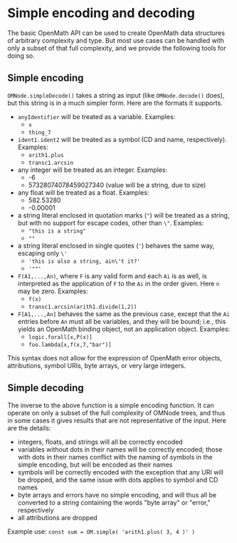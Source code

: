 
# Simple encoding and decoding

The basic OpenMath API can be used to create OpenMath data structures of
arbitrary complexity and type.  But most use cases can be handled with only
a subset of that full complexity, and we provide the following tools for
doing so.

## Simple encoding

`OMNode.simpleDecode()` takes a string as input (like `OMNode.decode()`
does), but this string is in a much simpler form.  Here are the formats it
supports.

  * `anyIdentifier` will be treated as a variable.  Examples:
     * `x`
     * `thing_7`
  * `ident1.ident2` will be treated as a symbol (CD and name, respectively).
    Examples:
     * `arith1.plus`
     * `transc1.arcsin`
  * any integer will be treated as an integer.  Examples:
     * -6
     * 57328074078459027340 (value will be a string, due to size)
  * any float will be treated as a float.  Examples:
     * 582.53280
     * -0.00001
  * a string literal enclosed in quotation marks (`"`) will be treated as a
    string, but with no support for escape codes, other than `\"`.  Examples:
     * `"this is a string"`
     * `""`
  * a string literal enclosed in single quotes (`'`) behaves the same way,
    escaping only `\'`
     * `'this is also a string, ain\'t it?'`
     * `'""'`
  * `F(A1,...,An)`, where `F` is any valid form and each `Ai` is as well,
    is interpreted as the application of `F` to the `Ai` in the order given.
    Here `n` may be zero.  Examples:
     * `f(x)`
     * `transc1.arcsin(arith1.divide(1,2))`
  * `F[A1,...,An]` behaves the same as the previous case, except that the
    `Ai` entries before `An` must all be variables, and they will be bound;
    i.e., this yields an OpenMath binding object, not an application object.
    Examples:
     * `logic.forall[x,P(x)]`
     * `foo.lambda[x,f(x,7,"bar")]`

This syntax does not allow for the expression of OpenMath error objects,
attributions, symbol URIs, byte arrays, or very large integers.

## Simple decoding

The inverse to the above function is a simple encoding function.  It can
operate on only a subset of the full complexity of OMNode trees, and thus in
some cases it gives results that are not representative of the input.  Here
are the details:

 * integers, floats, and strings will all be correctly encoded
 * variables without dots in their names will be correctly encoded; those
   with dots in their names conflict with the naming of symbols in the
   simple encoding, but will be encoded as their names
 * symbols will be correctly encoded with the exception that any URI will be
   dropped, and the same issue with dots applies to symbol and CD names
 * byte arrays and errors have no simple encoding, and will thus all be
   converted to a string containing the words "byte array" or "error,"
   respectively
 * all attributions are dropped

Example use:  `const sum = OM.simple( 'arith1.plus( 3, 4 )' )`
